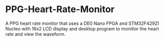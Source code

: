 # PPG-Heart-Rate-Monitor
A PPG heart rate monitor that uses a DE0 Nano FPGA and STM32F429ZI Nucleo with 16x2 LCD display and desktop program to monitior the heart rate and view the waveform.
